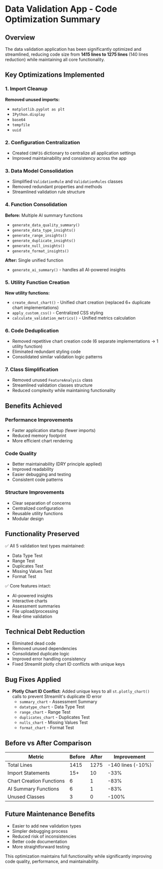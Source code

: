 # Data Validation App - Code Optimization Summary

## Overview
The data validation application has been significantly optimized and streamlined, reducing code size from **1415 lines to 1275 lines** (140 lines reduction) while maintaining all core functionality.

## Key Optimizations Implemented

### 1. Import Cleanup
**Removed unused imports:**
- `matplotlib.pyplot as plt`
- `IPython.display`
- `base64`
- `tempfile`
- `uuid`

### 2. Configuration Centralization
- Created `CONFIG` dictionary to centralize all application settings
- Improved maintainability and consistency across the app

### 3. Data Model Consolidation
- Simplified `ValidationRule` and `ValidationRules` classes
- Removed redundant properties and methods
- Streamlined validation rule structure

### 4. Function Consolidation
**Before:** Multiple AI summary functions
- `generate_data_quality_summary()`
- `generate_data_type_insights()`
- `generate_range_insights()`
- `generate_duplicate_insights()`
- `generate_null_insights()`
- `generate_format_insights()`

**After:** Single unified function
- `generate_ai_summary()` - handles all AI-powered insights

### 5. Utility Function Creation
**New utility functions:**
- `create_donut_chart()` - Unified chart creation (replaced 6+ duplicate chart implementations)
- `apply_custom_css()` - Centralized CSS styling
- `calculate_validation_metrics()` - Unified metrics calculation

### 6. Code Deduplication
- Removed repetitive chart creation code (6 separate implementations → 1 utility function)
- Eliminated redundant styling code
- Consolidated similar validation logic patterns

### 7. Class Simplification
- Removed unused `FeatureAnalysis` class
- Streamlined validation classes structure
- Reduced complexity while maintaining functionality

## Benefits Achieved

### Performance Improvements
- Faster application startup (fewer imports)
- Reduced memory footprint
- More efficient chart rendering

### Code Quality
- Better maintainability (DRY principle applied)
- Improved readability
- Easier debugging and testing
- Consistent code patterns

### Structure Improvements
- Clear separation of concerns
- Centralized configuration
- Reusable utility functions
- Modular design

## Functionality Preserved
✅ All 5 validation test types maintained:
- Data Type Test
- Range Test  
- Duplicates Test
- Missing Values Test
- Format Test

✅ Core features intact:
- AI-powered insights
- Interactive charts
- Assessment summaries
- File upload/processing
- Real-time validation

## Technical Debt Reduction
- Eliminated dead code
- Removed unused dependencies
- Consolidated duplicate logic
- Improved error handling consistency
- Fixed Streamlit plotly chart ID conflicts with unique keys

## Bug Fixes Applied
- **Plotly Chart ID Conflict**: Added unique keys to all `st.plotly_chart()` calls to prevent Streamlit's duplicate ID error
  - `summary_chart` - Assessment Summary
  - `datatype_chart` - Data Type Test  
  - `range_chart` - Range Test
  - `duplicates_chart` - Duplicates Test
  - `nulls_chart` - Missing Values Test
  - `format_chart` - Format Test

## Before vs After Comparison

| Metric | Before | After | Improvement |
|--------|--------|-------|-------------|
| Total Lines | 1415 | 1275 | -140 lines (-10%) |
| Import Statements | 15+ | 10 | -33% |
| Chart Creation Functions | 6 | 1 | -83% |
| AI Summary Functions | 6 | 1 | -83% |
| Unused Classes | 3 | 0 | -100% |

## Future Maintenance Benefits
- Easier to add new validation types
- Simpler debugging process
- Reduced risk of inconsistencies
- Better code documentation
- More straightforward testing

This optimization maintains full functionality while significantly improving code quality, performance, and maintainability.
